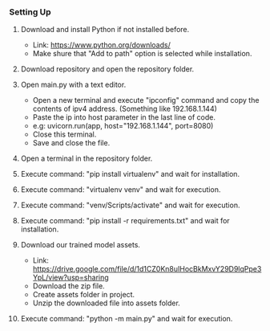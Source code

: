 ### Setting Up

1. Download and install Python if not installed before.

   - Link: https://www.python.org/downloads/
   - Make shure that "Add to path" option is selected while installation.

2. Download repository and open the repository folder.

3. Open main.py with a text editor.

   - Open a new terminal and execute "ipconfig" command and copy the contents of ipv4 address. (Something like 192.168.1.144)
   - Paste the ip into host parameter in the last line of code.
   - e.g: uvicorn.run(app, host="192.168.1.144", port=8080)
   - Close this terminal.
   - Save and close the file.

4. Open a terminal in the repository folder.

5. Execute command: "pip install virtualenv" and wait for installation.

6. Execute command: "virtualenv venv" and wait for execution.

7. Execute command: "venv/Scripts/activate" and wait for execution.

8. Execute command: "pip install -r requirements.txt" and wait for installation.

9. Download our trained model assets.

   - Link: https://drive.google.com/file/d/1d1CZ0Kn8uIHocBkMxvY29D9lqPpe3YpL/view?usp=sharing
   - Download the zip file.
   - Create assets folder in project.
   - Unzip the downloaded file into assets folder.

10. Execute command: "python -m main.py" and wait for execution.
